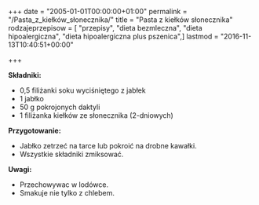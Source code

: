 +++
date = "2005-01-01T00:00:00+01:00"
permalink = "/Pasta_z_kiełków_słonecznika/"
title = "Pasta z kiełków słonecznika"
rodzajeprzepisow = [ "przepisy", "dieta bezmleczna", "dieta hipoalergiczna", "dieta hipoalergiczna plus pszenica",]
lastmod = "2016-11-13T10:40:51+00:00"

+++

**Składniki:**

-   0,5 filiżanki soku wyciśniętego z jabłek
-   1 jabłko
-   50 g pokrojonych daktyli
-   1 filiżanka kiełków ze słonecznika (2-dniowych)

**Przygotowanie:**

-   Jabłko zetrzeć na tarce lub pokroić na drobne kawałki.
-   Wszystkie składniki zmiksować.

**Uwagi:**

-   Przechowywac w lodówce.
-   Smakuje nie tylko z chlebem.
